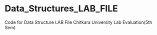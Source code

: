 # Data_Structures_LAB_FILE
Code for Data Structure LAB File
Chitkara University Lab Evaluation(5th Sem)
